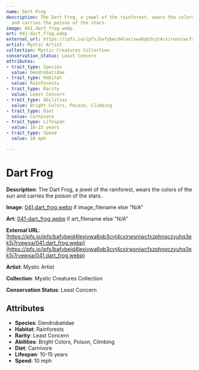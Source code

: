 ```yaml
---
name: Dart Frog
description: The Dart Frog, a jewel of the rainforest, wears the colors of the sun
  and carries the poison of the stars.
image: 041.dart_frog.webp
art: 041-dart_frog.webp
external_url: https://ipfs.io/ipfs/bafybeid4lexivwa6qb3cyt4cxirwsniwcfxzphnqczyuhq3ek5j7rvewxa/041.dart_frog.webp
artist: Mystic Artist
collection: Mystic Creatures Collection
conservation_status: Least Concern
attributes:
- trait_type: Species
  value: Dendrobatidae
- trait_type: Habitat
  value: Rainforests
- trait_type: Rarity
  value: Least Concern
- trait_type: Abilities
  value: Bright Colors, Poison, Climbing
- trait_type: Diet
  value: Carnivore
- trait_type: Lifespan
  value: 10-15 years
- trait_type: Speed
  value: 10 mph

---
```


# Dart Frog

**Description**: The Dart Frog, a jewel of the rainforest, wears the colors of the sun and carries the poison of the stars.

**Image**: [041.dart_frog.webp](./041.dart_frog.webp) if image_filename else "N/A"

**Art**: [041-dart_frog.webp](./041-dart_frog.webp) if art_filename else "N/A"

**External URL**: [https://ipfs.io/ipfs/bafybeid4lexivwa6qb3cyt4cxirwsniwcfxzphnqczyuhq3ek5j7rvewxa/041.dart_frog.webp](https://ipfs.io/ipfs/bafybeid4lexivwa6qb3cyt4cxirwsniwcfxzphnqczyuhq3ek5j7rvewxa/041.dart_frog.webp)

**Artist**: Mystic Artist

**Collection**: Mystic Creatures Collection

**Conservation Status**: Least Concern

## Attributes
- **Species**: Dendrobatidae
- **Habitat**: Rainforests
- **Rarity**: Least Concern
- **Abilities**: Bright Colors, Poison, Climbing
- **Diet**: Carnivore
- **Lifespan**: 10-15 years
- **Speed**: 10 mph
